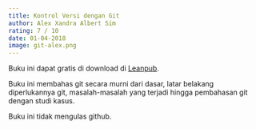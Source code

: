 ```yaml
---
title: Kontrol Versi dengan Git
author: Alex Xandra Albert Sim 
rating: 7 / 10
date: 01-04-2018
image: git-alex.png
---
```


Buku ini dapat gratis di download di [Leanpub](https://leanpub.com/kontrol-versi-git).

Buku ini membahas git secara murni dari dasar, latar belakang diperlukannya git, masalah-masalah yang terjadi hingga pembahasan git dengan studi kasus. 

Buku ini tidak mengulas github.  